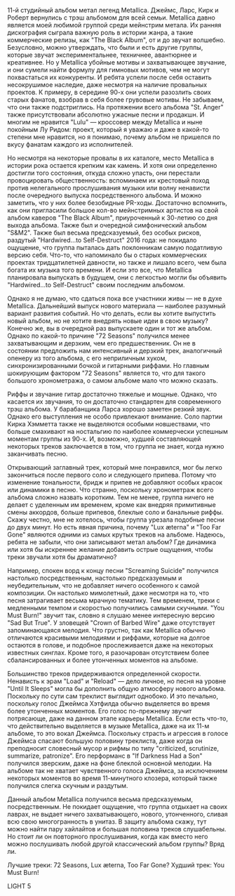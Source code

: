 11-й студийный альбом метал легенд Metallica. Джеймс, Ларс, Кирк и Роберт вернулись с трэш альбомом для всей семьи. Metallica давно является моей любимой группой среди мейнстрим метала. Их ранняя дискография сыграла важную роль в истории жанра, а такие коммерческие релизы, как "The Black Album", от и до звучат волшебно. Безусловно, можно утверждать, что были и есть другие группы, которые звучат экспериментальнее, техничнее, авантюрнее и креативнее. Но у Metallica убойные мотивы и захватывающее звучание, и они сумели найти формулу для гимновых мотивов, чем не могут похвастаться их конкуренты. И ребята успели после себя оставить несокрушимое наследие, даже несмотря на наличие провальных проектов. К примеру, в середине 90-х они успели разозлить своих старых фанатов, взобрав в себя более грувовые мотивы. Не забываем, что они также подстриглись. На протяжении всего альбома "St. Anger" также присутствовали абсолютно ужасные песни и продакшн. И многим не нравится "Lulu" — кроссовер между Metallica и ныне покойным Лу Ридом: проект, который я уважаю и даже в какой-то степени мне нравится, но я понимаю, почему альбом не пришелся по вкусу фанатам каждого из исполнителей.

Но несмотря на некоторые провалы в их каталоге, место Metallica в истории рока остается крепким как камень. И хотя они определенно достигли того состояния, откуда сложно упасть, они перестали провоцировать общественность: вспоминаем их крестовый поход против нелегального прослушивания музыки или волну ненависти после очередного выпуска посредственного альбома. И можно заметить, что у них более безобидные PR-ходы. Достаточно вспомнить, как они пригласили большое кол-во мейнстримных артистов на свой альбом каверов "The Black Album", приуроченный к 30-летию со дня выхода альбома. Также был и очередной симфонический альбом "S&M2". Также был весьма предсказуемый, без особых рисков, раздутый "Hardwired...to Self-Destruct" 2016 года: не покидало ощущение, что группа пыталась дать поклонникам самую податливую версию себя. Что-то, что напоминало бы о старых коммерческих проектах тридцатилетней давности, но также и лишало всего, чем была богата их музыка того времени. И если это все, что Metallica планировала выпускать в будущем, они с легкостью могли бы объявить "Hardwired...to Self-Destruct" своим последним альбомом.

Однако я не думаю, что сдаться пока все участники живы — не в духе Metallica. Дальнейший выпуск нового материала — наиболее разумный вариант развития событий. Но что делать, если вы хотите выпустить новый альбом, но не хотите внедрять новые идеи в свою музыку? Конечно же, вы в очередной раз выпускаете один и тот же альбом. Однако по какой-то причине "72 Seasons" получился менее захватывающим и дерзким, чем его предшественник. Он не в состоянии предложить нам интенсивный и дерзкий трек, аналогичный опенеру из того альбома, с его неприличным хуком, синхронизированными бочкой и гитарными риффами. Но главным шокирующим фактором "72 Seasons" является то, что для такого большого хронометража, о самом альбоме мало что можно сказать.

Риффы и звучание гитар достаточно тяжелые и мощные. Однако, что касается их звучания, то он достаточно стандартен для современного трэш альбома. У барабанщика Ларса хорошо заметен резкий звук. Однако его выступления не особо привлекают внимание. Соло партии Кирка Хэмметта также не выделяются особыми новшествами, что больше смахивают на ностальгию по наиболее коммерчески успешным моментам группы из 90-х. И, возможно, худшей составляющей некоторых треков заключается в том, что группа не знает, когда нужно заканчивать песню.

Открывающий заглавный трек, который мне понравился, мог бы легко закончиться после первого соло и следующего припева. Потому что изменение тональности, бридж и припев не добавляют особых красок или динамики в песню. Что странно, поскольку хронометраж всего альбома сложно назвать коротким. Тем не менее, группа ничего не делает с уделенным им временем, кроме как внедряя примитивные смены аккордов, больше припевов, блеклые соло и банальные риффы. Скажу честно, мне не хотелось, чтобы группа урезала подобные песни до двух минут. Но есть явная причина, почему "Lux æterna" и "Too Far Gone" являются одними из самых крутых треков на альбоме. Надеюсь, ребята не забыли, что они записывают метал альбом? Где динамика или хотя бы искреннее желание добавить острые ощущения, чтобы треки звучали хотя бы драматично?

Например, спокен ворд к концу песни "Screaming Suicide" получился настолько посредственным, настолько предсказуемым и неубедительным, что не добавляет ничего особенного к самой композиции. Он настолько мимолетный, даже несмотря на то, что песня затрагивает весьма мрачную тематику. Тем временем, треки с медленными темпом и скоростью получились самыми скучными. "You Must Burn!" звучит так, словно я слушаю менее интересную версию "Sad But True". У зловещей "Crown of Barbed Wire" даже отсутствует запоминающаяся мелодия. Что грустно, так как Metallica обычно отличаются красивыми мелодиями и риффами, которые на долгое остаются в голове, и подобное прослеживается даже на некоторых известных синглах. Кроме того, я разочарован отсутствием более сбалансированных и более утонченных моментов на альбоме.

Большинство треков придерживаются определенной скорости. Ненависть к эрам "Load" и "Reload" — дело личное, но песня на уровне "Until It Sleeps" могла бы дополнить общую атмосферу нового альбома. Поскольку по сути сам треклист выглядит однобоко. И это печально, поскольку голос Джеймса Хэтфилда обычно выделяется во время более утонченных моментов. Его голос по-прежнему звучит потрясающе, даже на данном этапе карьеры Metallica. Если есть что-то, что действительно выделяется в музыке Metallica, даже на их 11-м альбоме, то это вокал Джеймса. Поскольку страсть и агрессия в голосе Джеймса спасают большую половину треклиста, даже когда он преподносит словесный мусор и рифмы по типу "criticized, scrutinize, summarize, patronize". Его перформанс в "If Darkness Had a Son" получился зверским, даже на фоне блеклой основной мелодии. На альбоме так не хватает чувственного голоса Джеймса, за исключением некоторых моментов во время 11-минутного клозера, который также получился слегка скучным и раздутым.

Данный альбом Metallica получился весьма предсказуемым, посредственным. Не покидает ощущение, что группа отдыхает на своих лаврах, не выдает ничего захватывающего, нового, утонченного, сливая всю свою многогранность в унитаз. В защиту альбома скажу, тут можно найти пару хайлайтов и большая половина треков слушабельны. Но стоит ли он повторного прослушивания, когда как вместо него можно послушивать любой другой классический альбом группы? Вряд ли.

Лучшие треки: 72 Seasons, Lux æterna, Too Far Gone?
Худший трек: You Must Burn!

LIGHT 5
